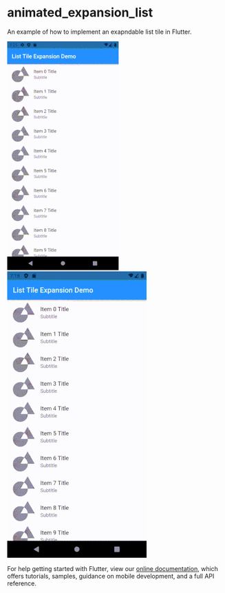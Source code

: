# animated_expansion_list

An example of how to implement an exapndable list tile in Flutter.

![](fadein.gif) ![flip](flip.gif)

For help getting started with Flutter, view our
[online documentation](https://flutter.dev/docs), which offers tutorials,
samples, guidance on mobile development, and a full API reference.

